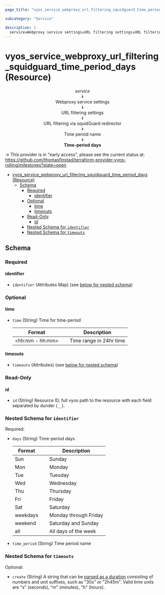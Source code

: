 ```yaml
---
page_title: "vyos_service_webproxy_url_filtering_squidguard_time_period_days Resource - vyos"

subcategory: "Service"

description: |-
  service⯯Webproxy service settings⯯URL filtering settings⯯URL filtering via squidGuard redirector⯯Time period name⯯Time-period days
---
```


# vyos_service_webproxy_url_filtering_squidguard_time_period_days (Resource)
<center>

*service*  
⯯  
Webproxy service settings  
⯯  
URL filtering settings  
⯯  
URL filtering via squidGuard redirector  
⯯  
Time period name  
⯯  
**Time-period days**


</center>

-> This provider is in "early access", please see the current status at: https://github.com/thomasfinstad/terraform-provider-vyos-rolling/milestones?state=open

<!--TOC-->

- [vyos_service_webproxy_url_filtering_squidguard_time_period_days (Resource)](#vyos_service_webproxy_url_filtering_squidguard_time_period_days-resource)
  - [Schema](#schema)
    - [Required](#required)
      - [identifier](#identifier)
    - [Optional](#optional)
      - [time](#time)
      - [timeouts](#timeouts)
    - [Read-Only](#read-only)
      - [id](#id)
    - [Nested Schema for `identifier`](#nested-schema-for-identifier)
    - [Nested Schema for `timeouts`](#nested-schema-for-timeouts)

<!--TOC-->

<!-- schema generated by tfplugindocs -->
## Schema

### Required

#### identifier
- `identifier` (Attributes Map) (see [below for nested schema](#nestedatt--identifier))

### Optional

#### time
- `time` (String) Time for time-period

    |  Format           &emsp;|  Description              |
    |-------------------|---------------------------|
    |  &lt;hh:mm - hh:mm&gt;  &emsp;|  Time range in 24hr time  |
#### timeouts
- `timeouts` (Attributes) (see [below for nested schema](#nestedatt--timeouts))

### Read-Only

#### id
- `id` (String) Resource ID, full vyos path to the resource with each field separated by dunder (`__`).

<a id="nestedatt--identifier"></a>
### Nested Schema for `identifier`

Required:

- `days` (String) Time-period days

    |  Format    &emsp;|  Description            |
    |------------|-------------------------|
    |  Sun       &emsp;|  Sunday                 |
    |  Mon       &emsp;|  Monday                 |
    |  Tue       &emsp;|  Tuesday                |
    |  Wed       &emsp;|  Wednesday              |
    |  Thu       &emsp;|  Thursday               |
    |  Fri       &emsp;|  Friday                 |
    |  Sat       &emsp;|  Saturday               |
    |  weekdays  &emsp;|  Monday through Friday  |
    |  weekend   &emsp;|  Saturday and Sunday    |
    |  all       &emsp;|  All days of the week   |
- `time_period` (String) Time period name


<a id="nestedatt--timeouts"></a>
### Nested Schema for `timeouts`

Optional:

- `create` (String) A string that can be [parsed as a duration](https://pkg.go.dev/time#ParseDuration) consisting of numbers and unit suffixes, such as &#34;30s&#34; or &#34;2h45m&#34;. Valid time units are &#34;s&#34; (seconds), &#34;m&#34; (minutes), &#34;h&#34; (hours).
